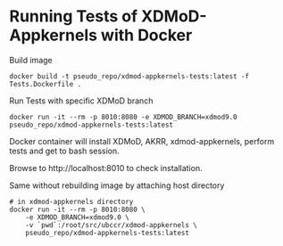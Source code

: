 # Running Tests of XDMoD-Appkernels with Docker

Build image

```shell script
docker build -t pseudo_repo/xdmod-appkernels-tests:latest -f Tests.Dockerfile .
```

Run Tests with specific XDMoD branch

```shell script
docker run -it --rm -p 8010:8080 -e XDMOD_BRANCH=xdmod9.0 pseudo_repo/xdmod-appkernels-tests:latest
```

Docker container will install XDMoD, AKRR, xdmod-appkernels, perform tests and get to bash session.

Browse to http://localhost:8010 to check installation.


Same without rebuilding image by attaching host directory

```shell script
# in xdmod-appkernels directory
docker run -it --rm -p 8010:8080 \
    -e XDMOD_BRANCH=xdmod9.0 \
    -v `pwd`:/root/src/ubccr/xdmod-appkernels \
    pseudo_repo/xdmod-appkernels-tests:latest
```
